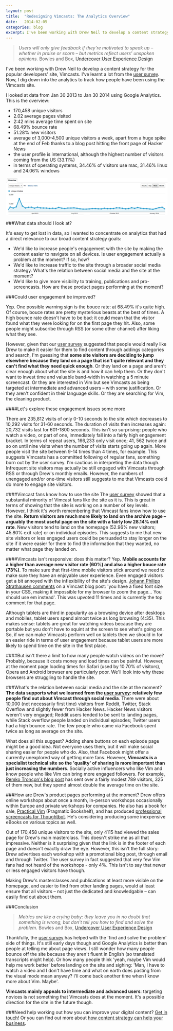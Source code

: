 ```yaml
---
layout: post
title:  "Redesigning Vimcasts: The Analytics Overview"
date:   2014-02-05 
categories: blog
excerpt: I've been working with Drew Neil to develop a content strategy for the popular developers' site, Vimcasts. I've learnt a lot from the user survey. For example, a majority of the 216 respondents would like Drew to add tags, categories and search. Now, I dig down into the analytics to track how people currently use the Vimcasts site.
---
```


>*Users will only give feedback if they're motivated to speak up – whether in praise or scorn – but metrics reflect users' unspoken opinions.*
> Bowles and Box, [Undercover User Experience Design][undercover]

I've been working with Drew Neil to develop a content strategy for the popular developers' site, Vimcasts. I've learnt a lot from the [user survey][survey]. Now, I dig down into the analytics to track how people have been using the Vimcasts site.

I looked at data from Jan 30 2013 to Jan 30 2014 using Google Analytics. This is the overview:

* 170,458 unique visitors
* 2.02 average pages visited
* 2:42 mins average time spent on site
* 68.49% bounce rate
* 51.28% new visitors
* average of 3,000-4,500 unique visitors a week, apart from a huge spike at the end of Feb thanks to a blog post hitting the front page of Hacker News
* the user profile is international, although the highest number of visitors coming from the US (33.11%)
* in terms of operating systems, 34.46% of visitors use mac, 31.46% linux and 24.06% windows

<img class = "Vimcasts_unique_visitors" src="/images/Vimcasts_unique_visitors.png" alt="a screenshot of Vimcasts unique visitors over the course of a year">

###What data should I look at?

It's easy to get lost in data, so I wanted to concentrate on analytics that had a direct relevance to our broad content strategy goals:

* We'd like to increase people's engagement with the site by making the content easier to navigate on all devices. Is user engagement actually a problem at the moment? If so, how?
* We'd like to increase traffic to the site through a broader social media strategy. What's the relation between social media and the site at the moment?
* We'd like to give more visibility to training, publications and pro-screencasts. How are these product pages performing at the moment?

###Could user engagement be improved?

Yep. One possible warning sign is the bouce rate: at 68.49% it's quite high. Of course, bouce rates are pretty mysterious beasts at the best of times. A high bounce rate doesn't have to be bad: it could mean that the visitor found what they were looking for on the first page they hit. Also, some people might subscribe through RSS (or some other channel) after liking what they see.

However, given that our [user survey][survey] suggested that people would really like Drew to make it easier for them to find content through addings categories and search, I'm guessing that **some site visitors are deciding to jump elsewhere because they land on a page that isn't quite relevant and they can't find what they need quick enough**. Or they land on a page and aren't clear enough about what the site is and how it can help them. Or they don't want to invest time and valuable band-width in watching a 5 minute screencast. Or they are interested in Vim but see Vimcasts as being targeted at intermediate and advanced users – with some justification. Or they aren't confident in their language skills. Or they are searching for Vim, the cleaning product. 

####Let's explore these engagement issues some more

There are 235,812 visits of only 0-10 seconds to the site which decreases to 10,292 visits for 31-60 seconds. The duration of visits then increases again: 20,732 visits last for 601-1800 seconds. This isn't so surprising: people who watch a video, or part of one, immediately fall into a fairly high engagement bracket.  In terms of repeat users, 166,233 only visit once; 41, 562 twice and so on until nine visits when the number of visits starts going up again. More people visit the site between 9-14 times than 4 times, for example. This suggests Vimcasts has a committed following of regular fans, something born out by the user survey. I'm cautious in interpreting the data though. Infrequent site visitors may actually be still engaged with Vimcasts through RSS or through Drew's monthly emails. However, the numbers of unengaged and/or one-time visitors still suggests to me that Vimcasts could do more to engage site visitors.

####Vimcast fans know how to use the site
The [user survey][survey] showed that a substantial minority of Vimcast fans like the site as it is. This is great in terms of showing that the site is working on a number of key levels. However, I think it's worth remembering that Vimcast fans know how to use the site. **Return visitors are much more likely to land on the archive page – arguably the most useful page on the site  with a fairly low 28.14% exit rate**. New visitors tend to land on the homepage (52.96% new visitors; 45.80% exit rate) or on individual episodes. This suggests to me that new site visitors or less engaged users could be persuaded to stay longer on the site if it were easier for them to find the information that they wanted, no matter what page they landed on.


####Vimcasts isn't responsive: does this matter?
Yep. **Mobile accounts for a higher than average new visitor rate (60%) and also a higher bouce rate (73%)**. To make sure that first-time mobile visitors stick around we need to make sure they have an enjoyable user experience. Even engaged visitors get a bit annoyed with the inflexibility of the site's design. [Johann Philipp Strathausen comments][fixedfont] on a Vimcast blog post: 'you have a fixed font size in your CSS, making it impossible for my browser to zoom the page... You should use em instead'. This was upvoted 11 times and is currently the top comment for that page. 

Although tablets are third in popularity as a browsing device after desktops and mobiles, tablet users spend almost twice as long browsing (4:35). This makes sense: tablets are great for watching videos because they are portable but you don't have to squint at the screen to see what's going on. So, if we can make Vimcasts perform well on tablets then we should in for an easier ride in terms of user engagement because tablet users are more likely to spend time on the site in the first place. 


####But isn't there a limit to how many people watch videos on the move?
Probably, because it costs money and load times can be painful. However, at the moment page loading times for Safari (used by 10.70% of visitors), Opera and Android browser are particularly poor. We'll look into why these browsers are struggling to handle the site.

###What's the relation between social media and the site at the moment?
**The data supports what we learned from the [user survey][survey]: relatively few people find out about Vimcast through social media**. There were about 10,000 (not necessarily first time) visitors from Reddit, Twitter, Stack Overflow and slightly fewer from Hacker News. Hacker News visitors weren't very engaged; Reddit users tended to be sent to landing pages, while Stack overflow people landed on individual episodes; Twitter users had a high bounce rate. The few people who came via Facebook spent twice as long as average on the site. 

What does all this suggest? Adding share buttons on each episode page might be a good idea. Not everyone uses them, but it will make social sharing easier for people who do. Also, that Facebook might offer a currently unexplored way of getting more fans. However, **Vimcasts is a specialist technical site so the 'quality' of sharing is more important than just increasing the numbers**. Socially active influencers who like Vim and know people who like Vim can bring more engaged followers. For example, [Remko Tronçon's blog post][remko] has sent over a fairly modest 789 visitors, 325 of them new, but they spend almost double the average time on the site. 

###How are Drew's product pages performing at the moment?
Drew offers online workshops about once a month, in-person workshops occasionally within Europe and private workshops for companies. He also has a book for sale, [Practical Vim][] (Pragmatic Bookshelf), and has produced [professional screencasts for Thoughtbot][thoughtbot]. He's considering producing some inexpensive eBooks on various topics as well. 

Out of 170,458 unique visitors to the site, only 4115 had viewed the sales page for Drew's main masterclass. This doesn't strike me as all that impressive. Neither is it surprising given that the link is in the footer of each page and doesn't exactly draw the eye. However, this isn't the full story: Drew advertises each workshop with a promotional blog post, through email and through Twitter. The user survey in fact suggested that very few Vim fans had not heard of the workshops - only 4%. This isn't to say that newer or less engaged visitors have though. 

Making Drew's masterclasses and publications at least more visible on the homepage, and easier to find from other landing pages, would at least ensure that all visitors – not just the dedicated and knowledgable – can easily find out about them.

###Conclusion
> *Metrics are like a crying baby: they leave you in no doubt that something is wrong, but don't tell you how to find and solve the problem.*
> Bowles and Box, [Undercover User Experience Design][undercover]

Thankfully, the [user survey][survey] has helped with the 'find and solve the problem' side of things. It's still early days though and Google Analytics is better than people at telling me about page views. I still wonder how many people bounce off the site because they aren't fluent in English (so translated transcripts might help). Or how many people think 'yeah, maybe Vim would help me work better' before landing on the site and sighing: 'Man, I have to watch a video and I don't have time and what on earth does pasting from the visual mode mean anyway? I'll come back another time when I know more about Vim. Maybe'. 

**Vimcasts mainly appeals to intermediate and advanced users**: targeting novices is not something that Vimcasts does at the moment. It's a possible direction for the site in the future though. 

###Need help working out how you can improve your digital content?
[Get in touch][email]! Or you can find out more about [how content strategy can help your business][content strategy section]. 


[survey]: /blog/2014/01/27/Redesigning-Vimcasts-The_User_Survey.html
[email]: mailto:hannah.adcock@gmail.com
[content strategy section]: /#what_is_content_strategy_section
[remko]: http://el-tramo.be/blog/my-favorite-vim-plugins/
[Practical Vim]: http://el-tramo.be/blog/my-favorite-vim-plugins/
[thoughtbot]: https://learn.thoughtbot.com/products/21-navigating-ruby-files-with-vim
[undercover]: http://undercoverux.com/
[fixedfont]: http://vimcasts.org/blog/2013/02/habit-breaking-habit-making/#comment-816613999
